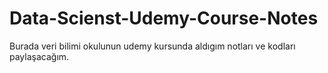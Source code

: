 # Data-Scienst-Udemy-Course-Notes
Burada veri bilimi okulunun udemy kursunda aldıgım notları ve kodları paylaşacağım.
